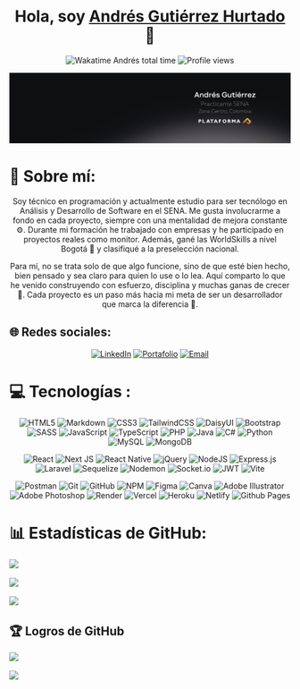 <div align="center">

<h1 align="center">Hola, soy <a href="https://andres-portfolio-b4dv.onrender.com/">Andrés Gutiérrez Hurtado</a> 👋</h1>

</div>

<div align="center">

![Wakatime Andrés total time](https://wakatime.com/badge/user/3a7f59f9-c2c2-4b8c-bf09-8b1d8a19d97b.svg?style=for-the-badge)
![Profile views](https://komarev.com/ghpvc/?username=AndresGutierrezHurtado&color=blue&style=for-the-badge)

</div>

<img src="./images/banner.png" alt="Banner">

# 💫 Sobre mí:

<p align="center">
Soy técnico en programación y actualmente estudio para ser tecnólogo en Análisis y Desarrollo de Software en el SENA. Me gusta involucrarme a fondo en cada proyecto, siempre con una mentalidad de mejora constante ⚙️. Durante mi formación he trabajado con empresas y he participado en proyectos reales como monitor. Además, gané las WorldSkills a nivel Bogotá 🥇 y clasifiqué a la preselección nacional.
</p>

<p align="center">
Para mí, no se trata solo de que algo funcione, sino de que esté bien hecho, bien pensado y sea claro para quien lo use o lo lea. Aquí comparto lo que he venido construyendo con esfuerzo, disciplina y muchas ganas de crecer 🚀. Cada proyecto es un paso más hacia mi meta de ser un desarrollador que marca la diferencia 🌟.
</p>

## 🌐 Redes sociales:

<div align="center">

[![LinkedIn](https://custom-icon-badges.demolab.com/badge/LinkedIn-0A66C2?style=for-the-badge&logo=linkedin-white&logoColor=fff)](https://www.linkedin.com/in/andrés-gutiérrez-hurtado-25946728b/)
[![Portafolio](https://img.shields.io/badge/Portafolio-222831?style=for-the-badge&logo=render&logoColor=white)](https://andres-portfolio-b4dv.onrender.com/)
[![Email](https://img.shields.io/badge/Email-D14836?style=for-the-badge&logo=gmail&logoColor=white)](mailto:andres52885241@gmail.com)

</div>

# 💻 Tecnologías :

<div align="center">

![HTML5](https://img.shields.io/badge/html5-%23E34F26.svg?style=for-the-badge&logo=html5&logoColor=white)
![Markdown](https://img.shields.io/badge/markdown-%23000000.svg?style=for-the-badge&logo=markdown&logoColor=white)
![CSS3](https://img.shields.io/badge/css3-%231572B6.svg?style=for-the-badge&logo=css3&logoColor=white)
![TailwindCSS](https://img.shields.io/badge/tailwindcss-%2338B2AC.svg?style=for-the-badge&logo=tailwind-css&logoColor=white)
![DaisyUI](https://img.shields.io/badge/daisyui-5A0EF8?style=for-the-badge&logo=daisyui&logoColor=white)
![Bootstrap](https://img.shields.io/badge/bootstrap-%238511FA.svg?style=for-the-badge&logo=bootstrap&logoColor=white)
![SASS](https://img.shields.io/badge/SASS-hotpink.svg?style=for-the-badge&logo=SASS&logoColor=white)
![JavaScript](https://img.shields.io/badge/javascript-%23323330.svg?style=for-the-badge&logo=javascript&logoColor=%23F7DF1E)
![TypeScript](https://img.shields.io/badge/typescript-%23007ACC.svg?style=for-the-badge&logo=typescript&logoColor=white)
![PHP](https://img.shields.io/badge/php-%23777BB4.svg?style=for-the-badge&logo=php&logoColor=white)
![Java](https://img.shields.io/badge/java-%23ED8B00.svg?style=for-the-badge&logo=openjdk&logoColor=white)
![C#](https://img.shields.io/badge/c%23-%23239120.svg?style=for-the-badge&logo=csharp&logoColor=white)
![Python](https://img.shields.io/badge/python-3670A0?style=for-the-badge&logo=python&logoColor=ffdd54)
![MySQL](https://img.shields.io/badge/mysql-4479A1.svg?style=for-the-badge&logo=mysql&logoColor=white)
![MongoDB](https://img.shields.io/badge/MongoDB-%234ea94b.svg?style=for-the-badge&logo=mongodb&logoColor=white)

![React](https://img.shields.io/badge/react-%2320232a.svg?style=for-the-badge&logo=react&logoColor=%2361DAFB)
![Next JS](https://img.shields.io/badge/Next-black?style=for-the-badge&logo=next.js&logoColor=white)
![React Native](https://img.shields.io/badge/react_native-%2320232a.svg?style=for-the-badge&logo=react&logoColor=%2361DAFB)
![jQuery](https://img.shields.io/badge/jquery-%230769AD.svg?style=for-the-badge&logo=jquery&logoColor=white)
![NodeJS](https://img.shields.io/badge/node.js-6DA55F?style=for-the-badge&logo=node.js&logoColor=white)
![Express.js](https://img.shields.io/badge/express.js-%23404d59.svg?style=for-the-badge&logo=express&logoColor=%2361DAFB)
![Laravel](https://img.shields.io/badge/laravel-%23FF2D20.svg?style=for-the-badge&logo=laravel&logoColor=white)
![Sequelize](https://img.shields.io/badge/Sequelize-52B0E7?style=for-the-badge&logo=Sequelize&logoColor=white)
![Nodemon](https://img.shields.io/badge/NODEMON-%23323330.svg?style=for-the-badge&logo=nodemon&logoColor=%BBDEAD)
![Socket.io](https://img.shields.io/badge/Socket.io-black?style=for-the-badge&logo=socket.io&badgeColor=010101)
![JWT](https://img.shields.io/badge/JWT-black?style=for-the-badge&logo=JSON%20web%20tokens)
![Vite](https://img.shields.io/badge/vite-%23646CFF.svg?style=for-the-badge&logo=vite&logoColor=white)

![Postman](https://img.shields.io/badge/Postman-FF6C37?style=for-the-badge&logo=postman&logoColor=white)
![Git](https://img.shields.io/badge/git-%23F05033.svg?style=for-the-badge&logo=git&logoColor=white)
![GitHub](https://img.shields.io/badge/github-%23121011.svg?style=for-the-badge&logo=github&logoColor=white)
![NPM](https://img.shields.io/badge/NPM-%23CB3837.svg?style=for-the-badge&logo=npm&logoColor=white)
![Figma](https://img.shields.io/badge/figma-%23F24E1E.svg?style=for-the-badge&logo=figma&logoColor=white)
![Canva](https://img.shields.io/badge/Canva-%2300C4CC.svg?style=for-the-badge&logo=Canva&logoColor=white)
![Adobe Illustrator](https://img.shields.io/badge/adobe%20illustrator-%23FF9A00.svg?style=for-the-badge&logo=adobe%20illustrator&logoColor=white)
![Adobe Photoshop](https://img.shields.io/badge/adobe%20photoshop-%2331A8FF.svg?style=for-the-badge&logo=adobe%20photoshop&logoColor=white)
![Render](https://img.shields.io/badge/Render-%46E3B7.svg?style=for-the-badge&logo=render&logoColor=white)
![Vercel](https://img.shields.io/badge/vercel-%23000000.svg?style=for-the-badge&logo=vercel&logoColor=white)
![Heroku](https://img.shields.io/badge/heroku-%23430098.svg?style=for-the-badge&logo=heroku&logoColor=white)
![Netlify](https://img.shields.io/badge/netlify-%23000000.svg?style=for-the-badge&logo=netlify&logoColor=#00C7B7)
![Github Pages](https://img.shields.io/badge/github%20pages-121013?style=for-the-badge&logo=github&logoColor=white)

</div>

# 📊 Estadísticas de GitHub:

![](https://github-readme-stats.vercel.app/api?username=AndresGutierrezHurtado&theme=dark&hide_border=false&include_all_commits=true)

![](https://github-readme-streak-stats.herokuapp.com/?user=AndresGutierrezHurtado&theme=dark&hide_border=false)

![](https://github-readme-stats.vercel.app/api/top-langs/?username=AndresGutierrezHurtado&theme=dark&hide_border=false&include_all_commits=true&count_private=true&layout=compact)

## 🏆 Logros de GitHub

![](https://github-profile-trophy.vercel.app/?username=AndresGutierrezHurtado&theme=nord&no-frame=false&no-bg=false&margin-w=4&rank=SECRET,SSS,SS,S,AAA,AA,A,B&column=5)

[![](https://visitcount.itsvg.in/api?id=AndresGutierrezHurtado&icon=0&color=0)](https://visitcount.itsvg.in)
